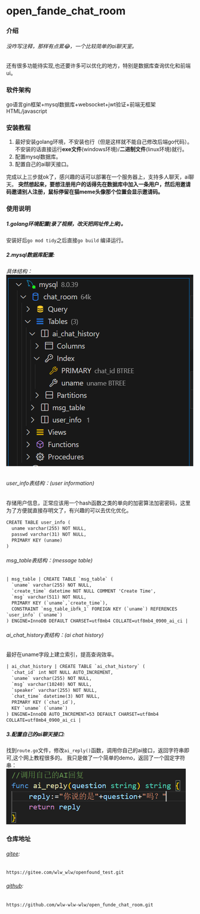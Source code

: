 # open_fande_chat_room

### 介绍
###### 没咋写注释，那样有点累:joy:，一个比较简单的ai聊天室。
还有很多功能待实现,也还要许多可以优化的地方，特别是数据库查询优化和前端ui。

### 软件架构
go语言gin框架+mysql数据库+websocket+jwt验证+前端无框架HTML/javascript
### 安装教程

1.  最好安装golang环境，不安装也行（但是这样就不能自己修改后端go代码）。<br>不安装的话直接运行**exe文件**(windows环境)/**二进制文件**(linux环境)就行。
2.  配置mysql数据库。
3.  配置自己的ai聊天接口。

完成以上三步就ok了，感兴趣的话可以部署在一个服务器上，支持多人聊天，ai聊天。
**突然想起来，要想注册用户的话得先在数据库中加入一条用户，然后用邀请码邀请别人注册，鼠标停留在猫meme头像那个位置会显示邀请码。**

### 使用说明

#####  1.golang环境配置(录了视频，改天把网址传上来)。
安装好后``go mod tidy``之后直接``go build`` 编译运行。
##### 2.mysql数据库配置:
###### 具体结构：![alt text](image.png)
###### user_info表结构：(user information) 
存储用户信息，正常应该用一个hash函数之类的单向的加密算法加密密码，这里为了方便就直接存明文了，有兴趣的可以去优化优化。
```
CREATE TABLE user_info (
  uname varchar(255) NOT NULL,
  passwd varchar(31) NOT NULL,
  PRIMARY KEY (uname)
)
```
###### msg_table表结构：(message table)
```
| msg_table | CREATE TABLE `msg_table` (
  `uname` varchar(255) NOT NULL,
  `create_time` datetime NOT NULL COMMENT 'Create Time',
  `msg` varchar(511) NOT NULL,
  PRIMARY KEY (`uname`,`create_time`),
  CONSTRAINT `msg_table_ibfk_1` FOREIGN KEY (`uname`) REFERENCES `user_info` (`uname`) 
) ENGINE=InnoDB DEFAULT CHARSET=utf8mb4 COLLATE=utf8mb4_0900_ai_ci |
```
###### ai_chat_history表结构：(ai chat history)
最好在uname字段上建立索引，提高查询效率。
```
| ai_chat_history | CREATE TABLE `ai_chat_history` (
  `chat_id` int NOT NULL AUTO_INCREMENT,
  `uname` varchar(255) NOT NULL,
  `msg` varchar(10240) NOT NULL,
  `speaker` varchar(255) NOT NULL,
  `chat_time` datetime(3) NOT NULL,
  PRIMARY KEY (`chat_id`),
  KEY `uname` (`uname`)
) ENGINE=InnoDB AUTO_INCREMENT=53 DEFAULT CHARSET=utf8mb4 COLLATE=utf8mb4_0900_ai_ci |
```
##### 3.配置自己的ai聊天接口:
找到``route.go``文件，修改``ai_reply()``函数，调用你自己的ai接口，返回字符串即可,这个网上教程很多的。
我只是做了一个简单的demo，返回了一个固定字符串：
![alt text](image-1.png)

### 仓库地址

###### [gitee](https://gitee.com/wlw_wlw/openfound_test.git): 
`https://gitee.com/wlw_wlw/openfound_test.git`

###### [github](https://github.com/wlw-wlw-wlw/open_funde_chat_room.git):
`https://github.com/wlw-wlw-wlw/open_funde_chat_room.git`


